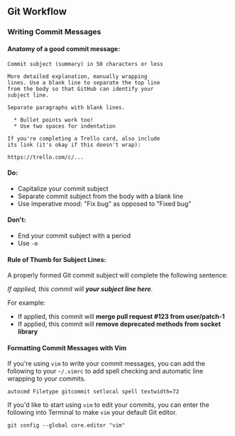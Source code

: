 ## Git Workflow

### Writing Commit Messages

#### Anatomy of a good commit message:

```
Commit subject (summary) in 50 characters or less

More detailed explanation, manually wrapping
lines. Use a blank line to separate the top line
from the body so that GitHub can identify your
subject line.

Separate paragraphs with blank lines.

  * Bullet points work too!
  * Use two spaces for indentation

If you're completing a Trello card, also include
its link (it's okay if this doesn't wrap):

https://trello.com/c/...

```

#### Do:
* Capitalize your commit subject
* Separate commit subject from the body with a blank line
* Use imperative mood: "Fix bug" as opposed to "Fixed bug"

#### Don't:
* End your commit subject with a period
* Use `-m`

#### Rule of Thumb for Subject Lines:

A properly formed Git commit subject will complete the following sentence:

_If applied, this commit will **your subject line here**_.

For example:

* If applied, this commit will **merge pull request #123 from user/patch-1**
* If applied, this commit will **remove deprecated methods from socket library**

#### Formatting Commit Messages with Vim

If you're using `vim` to write your commit messages, you can add the following to your `~/.vimrc` to add spell checking and automatic line wrapping to your commits.

```shell
autocmd Filetype gitcommit setlocal spell textwidth=72
```

If you'd like to start using `vim` to edit your commits, you can enter the following into Terminal to make `vim` your default Git editor.

```shell
git config --global core.editor "vim"
```
